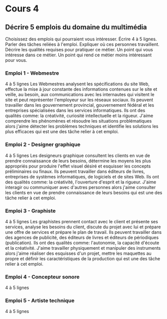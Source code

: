# Cours 4
## Décrire 5 emplois du domaine du multimédia
Choisissez des emplois qui pourraient vous intéresser. 
Écrire 4 à 5 lignes. Parler des tâches reliées à l'emploi. Expliquer où ces personnes travaillent. Décrire les qualités requises pour pratiquer ce métier. Un point qui vous intéresse dans ce métier. Un point qui rend ce métier moins intéressant pour vous.  

### Emploi 1 - Webmestre
4 à 5 lignes
Les Webmestres analysent les spécifications du site Web, effectue la mise à jour constante des informations contenues sur le site et veille, au besoin, aux communications avec les internautes qui visitent le site et peut représenter l'employeur sur les réseaux sociaux. Ils peuvent travailler dans les gouvernement provincial, gouvernement fédéral et les entreprises spécialisées dans les services informatiques. Ils ont des qualités comme: la créativité, curiosité intellectuelle et la rigueur. J'aime comprendre les phénomènes et résoudre les situations problématiques alors j'aime détecter les problèmes techniques et identifie les solutions les plus efficaces qui est une des tâche relier à cet emploi.
### Emploi 2 - Designer graphique
4 à 5 lignes
Les designeurs graphique consultent les clients en vue de prendre connaissance de leurs besoins, détermine les moyens les plus appropriés pour produire l'effet visuel désiré et esquisser les concepts préliminaires ou finaux. Ils peuvent travailler dans éditeurs de livres, entreprises de systèmes informatiques, de logiciels et de sites Web. Ils ont des qualités comme: la créativité, l'ouverture d'esprit et la rigueur. J'aime interagir ou communiquer avec d'autres personnes alors j'aime consulter les clients en vue de prendre connaissance de leurs besoins qui est une des tâche relier à cet emploi.
### Emploi 3 - Graphiste
4 à 5 lignes 
Les graphistes prennent contact avec le client et présente ses services, analyse les besoins du client, discute du projet avec lui et prépare une offre de services et
prépare le plan de travail. Ils peuvent travailler dans des agences de publicité, des éditeurs de livres et éditeurs de périodiques (publication). Ils ont des qualités comme: l'autonomie, la capacité d'écoute et la créativité. J'aime travailler physiquement et manipuler des instruments alors j'aime réaliser des esquisses d'un projet, mettre les maquettes au propre et définir les caractéristiques de la production qui est une des tâche relier à cet emploi.
### Emploi 4 - Concepteur sonore
4 à 5 lignes

### Emploi 5 - Artiste technique
4 à 5 lignes


